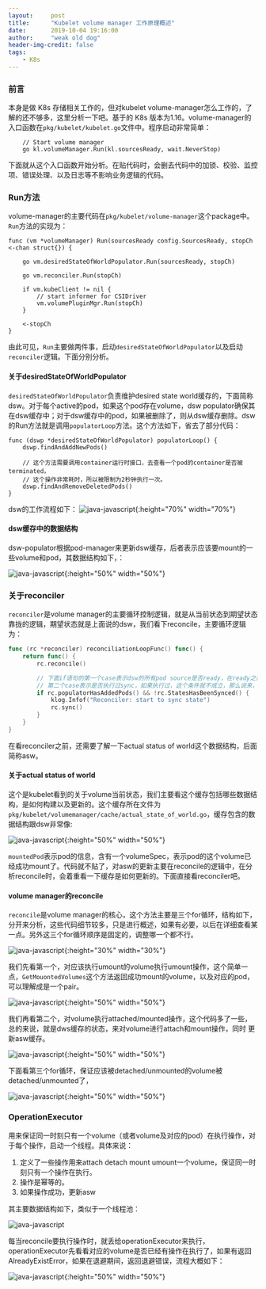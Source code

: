 ```yaml
---
layout:     post
title:      "Kubelet volume manager 工作原理概述"
date:       2019-10-04 19:16:00
author:     "weak old dog"
header-img-credit: false
tags:
    - K8s
---
```


### 前言
本身是做 K8s 存储相关工作的，但对kubelet volume-manager怎么工作的，了解的还不够多，这里分析一下吧。基于的 K8s 版本为1.16。volume-manager的入口函数在`pkg/kubelet/kubelet.go`文件中。程序启动非常简单：
```golang
	// Start volume manager
	go kl.volumeManager.Run(kl.sourcesReady, wait.NeverStop)
```
下面就从这个入口函数开始分析。在贴代码时，会删去代码中的加锁、校验、监控项、错误处理、以及日志等不影响业务逻辑的代码。

### Run方法
volume-manager的主要代码在`pkg/kubelet/volume-manager`这个package中。`Run`方法的实现为：
```golang
func (vm *volumeManager) Run(sourcesReady config.SourcesReady, stopCh <-chan struct{}) {

	go vm.desiredStateOfWorldPopulator.Run(sourcesReady, stopCh)

	go vm.reconciler.Run(stopCh)

	if vm.kubeClient != nil {
		// start informer for CSIDriver
		vm.volumePluginMgr.Run(stopCh)
	}

	<-stopCh
}
```
由此可见，`Run`主要做两件事，启动`desiredStateOfWorldPopulator`以及启动`reconciler`逻辑。下面分别分析。

#### 关于desiredStateOfWorldPopulator
`desiredStateOfWorldPopulator`负责维护desired state world缓存的，下面简称dsw。对于每个active的pod，如果这个pod存在volume，dsw populator确保其在dsw缓存中；对于dsw缓存中的pod，如果被删除了，则从dsw缓存删除。dsw的Run方法就是调用`populatorLoop`方法。这个方法如下，省去了部分代码：
```golang
func (dswp *desiredStateOfWorldPopulator) populatorLoop() {
	dswp.findAndAddNewPods()

	// 这个方法需要调用container运行时接口，去查看一个pod的container是否被terminated，
	// 这个操作非常耗时，所以被限制为2秒钟执行一次。
	dswp.findAndRemoveDeletedPods()
}
```
dsw的工作流程如下：
![java-javascript](/img/in-post/volumemanager/dswpopulator.png){:height="70%" width="70%"}

#### dsw缓存中的数据结构
dsw-populator根据pod-manager来更新dsw缓存，后者表示应该要mount的一些volume和pod，其数据结构如下，：

![java-javascript](/img/in-post/volumemanager/dsw.png){:height="50%" width="50%"}

### 关于reconciler
`reconciler`是volume manager的主要循环控制逻辑，就是从当前状态到期望状态靠拢的逻辑，期望状态就是上面说的dsw，我们看下reconcile，主要循环逻辑为：
```go
func (rc *reconciler) reconciliationLoopFunc() func() {
	return func() {
		rc.reconcile()

		// 下面if语句的第一个case表示dsw的所有pod source是否ready，在ready之后，返回值都是true。
		// 第二个case表示是否执行过sync，如果执行过，这个条件就不成立，那么说来，这个sync方法只会执行一次
		if rc.populatorHasAddedPods() && !rc.StatesHasBeenSynced() {
			klog.Infof("Reconciler: start to sync state")
			rc.sync()
		}
	}
}
```
在看reconciler之前，还需要了解一下actual status of world这个数据结构，后面简称asw。

#### 关于actual status of world
这个是kubelet看到的关于volume当前状态，我们主要看这个缓存包括哪些数据结构，是如何构建以及更新的。这个缓存所在文件为`pkg/kubelet/volumemanager/cache/actual_state_of_world.go`，缓存包含的数据结构跟dsw非常像:

![java-javascript](/img/in-post/volumemanager/asw.png){:height="50%" width="50%"}

`mountedPod`表示pod的信息，含有一个volumeSpec，表示pod的这个volume已经成功mount了。代码就不贴了，对asw的更新主要在reconcile的逻辑中，在分析reconcile时，会着重看一下缓存是如何更新的。下面直接看reconciler吧。

#### volume manager的reconcile
`reconcile`是volume manager的核心，这个方法主要是三个for循环，结构如下，分开来分析，这些代码细节较多，只是进行概述，如果有必要，以后在详细查看某一点。另外这三个for循环顺序是固定的，调整哪一个都不行。

![java-javascript](/img/in-post/volumemanager/reconcile.png){:height="30%" width="30%"}

我们先看第一个，对应该执行umount的volume执行umount操作，这个简单一点，`GetMouontedVolumes`这个方法返回成功mount的volume，以及对应的pod，可以理解成是一个pair。

![java-javascript](/img/in-post/volumemanager/ensureumount.png){:height="50%" width="50%"}


我们再看第二个，对volume执行attached/mounted操作，这个代码多了一些，总的来说，就是dws缓存的状态，来对volume进行attach和mount操作，同时
更新asw缓存。

![java-javascript](/img/in-post/volumemanager/ensureattach.png){:height="50%" width="50%"}

下面看第三个for循环，保证应该被detached/unmounted的volume被detached/unmounted了，

![java-javascript](/img/in-post/volumemanager/ensuredetach.png){:height="50%" width="50%"}


### OperationExecutor
用来保证同一时刻只有一个volume（或者volume及对应的pod）在执行操作，对于每个操作，启动一个线程。具体来说：

1. 定义了一些操作用来attach detach mount umount一个volume，保证同一时刻只有一个操作在执行。
2. 操作是幂等的。
3. 如果操作成功，更新asw

其主要数据结构如下，类似于一个线程池：

![java-javascript](/img/in-post/volumemanager/operation.png)

每当reconcile要执行操作时，就丢给operationExecutor来执行，operationExecutor先看看对应的volume是否已经有操作在执行了，如果有返回AlreadyExistError，如果在退避期间，返回退避错误，流程大概如下：

![java-javascript](/img/in-post/volumemanager/executor.png){:height="50%" width="50%"}


